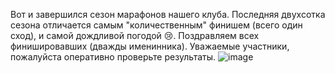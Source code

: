 Вот и завершился сезон марафонов нашего клуба. Последняя двухсотка сезона отличается самым "количественным" финишем (всего один сход), и самой дождливой погодой 😢. Поздравляем всех финишировавших (дважды именинника). Уважаемые участники, пожалуйста оперативно проверьте результаты.
![image](http://brevet18.ru/images/itog5.jpg)
